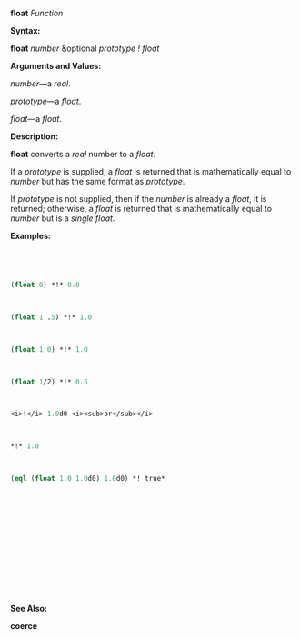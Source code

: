 **float** *Function* 



**Syntax:** 



**float** *number* &optional *prototype ! float* 



**Arguments and Values:** 



*number*—a *real*. 



*prototype*—a *float*. 



*float*—a *float*. 



**Description:** 



**float** converts a *real* number to a *float*. 



If a *prototype* is supplied, a *float* is returned that is mathematically equal to *number* but has the same format as *prototype*. 



If *prototype* is not supplied, then if the *number* is already a *float*, it is returned; otherwise, a *float* is returned that is mathematically equal to *number* but is a *single float*. 



**Examples:**
```lisp
 



(float 0) *!* 0.0 



(float 1 .5) *!* 1.0 



(float 1.0) *!* 1.0 



(float 1/2) *!* 0.5 



<i>!</i> 1.0d0 <i><sub>or</sub></i> 



*!* 1.0 



(eql (float 1.0 1.0d0) 1.0d0) *! true* 







 



 




```
**See Also:** 



**coerce** 



